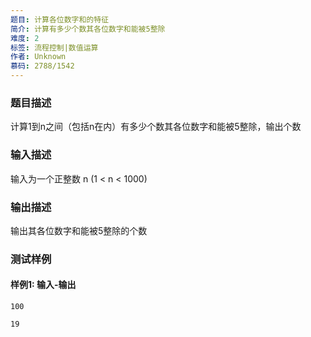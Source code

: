 ```yaml
---
题目: 计算各位数字和的特征
简介: 计算有多少个数其各位数字和能被5整除
难度: 2
标签: 流程控制|数值运算
作者: Unknown
慕码: 2788/1542
---
```


### 题目描述

计算1到n之间（包括n在内）有多少个数其各位数字和能被5整除，输出个数

### 输入描述

输入为一个正整数 n (1 < n < 1000)

### 输出描述

输出其各位数字和能被5整除的个数

### 测试样例

#### 样例1: 输入-输出

```
100
```

```
19
```

